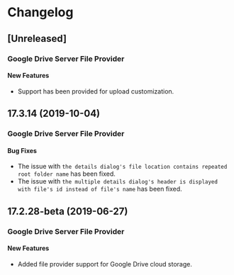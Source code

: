 # Changelog

## [Unreleased]

### Google Drive Server File Provider

#### New Features

- Support has been provided for upload customization.

## 17.3.14 (2019-10-04)

### Google Drive Server File Provider

#### Bug Fixes

- The issue with `the details dialog's file location contains repeated root folder name` has been fixed.
- The issue with `the multiple details dialog's header is displayed with file's id instead of file's name` has been fixed.

## 17.2.28-beta (2019-06-27)

### Google Drive Server File Provider

#### New Features

- Added file provider support for Google Drive cloud storage.
